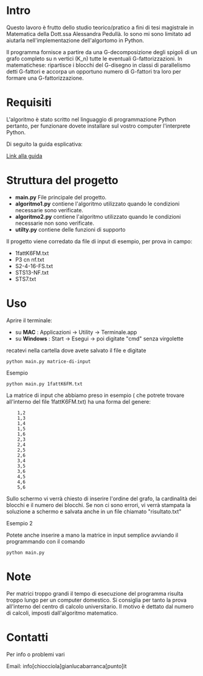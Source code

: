 Intro
======
Questo lavoro è frutto dello studio teorico/pratico a fini di tesi magistrale in Matematica della Dott.ssa Alessandra Pedullà.
Io sono mi sono limitato ad aiutarla nell'implementazione dell'algortomo in Python.

Il programma fornisce a partire da una G-decomposizione degli spigoli di un grafo completo su n vertici (K_n) tutte le eventuali G-fattorizzazioni.
In matematichese: ripartisce i blocchi del G-disegno in classi di parallelismo detti G-fattori e accorpa un opportuno numero di G-fattori tra loro per formare una G-fattorizzazione.

Requisiti
=========
L'algoritmo è stato scritto nel linguaggio di programmazione Python pertanto, per funzionare dovete installare sul vostro computer  l'interprete Python.

Di seguito la guida esplicativa:


[Link alla guida](http://bit.ly/2iEv9e9)

Struttura del progetto
======================

- **main.py** File principale del progetto.
- **algoritmo1.py** contiene l'algoritmo utilizzato quando le condizioni necessarie sono verificate.
- **algoritmo2.py** contiene l'algoritmo utilizzato quando le condizioni necessarie non sono verificate.
- **utilty.py** contiene delle funzioni di supporto

Il progetto viene corredato da file di input di esempio, per prova in campo:
-	1fattK6FM.txt
-	P3 cn nf.txt
-	S2-4-16-FS.txt
-	STS13-NF.txt
-	STS7.txt

Uso
===
Aprire il terminale:
* su **MAC** : Applicazioni -> Utility -> Terminale.app
* su **Windows** : Start -> Esegui -> poi digitate "cmd" senza virgolette

recatevi nella cartella dove avete salvato il file e digitate


 `python main.py matrice-di-input `

 Esempio

 `python main.py 1fattK6FM.txt`

 La matrice di input che abbiamo preso in esempio ( che potrete trovare all'interno del file 1fattK6FM.txt) ha una forma del genere:

		1,2
		1,3
		1,4
		1,5
		1,6
		2,3
		2,4
		2,5
		2,6
		3,4
		3,5
		3,6
		4,5
		4,6
		5,6


Sullo schermo vi verrà chiesto di inserire l'ordine del grafo, la cardinalità dei blocchi e il numero dei blocchi.
Se non ci sono errori, vi verrà stampata la soluzione a schermo e salvata anche in un file chiamato "risultato.txt"

Esempio 2

Potete anche inserire a mano la matrice in input semplice avviando il programmando con il comando

`python main.py`


Note
====

Per matrici troppo grandi il tempo di esecuzione del programma risulta troppo lungo per un computer domestico. Si consiglia per tanto la prova all'interno del centro di calcolo universitario.
Il motivo è dettato dal numero di calcoli, imposti dall'algoritmo matematico.


Contatti
========
Per info o problemi vari

Email: info[chiocciola]gianlucabarranca[punto]it
